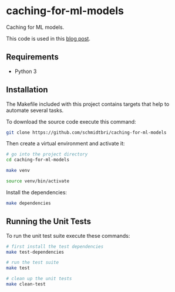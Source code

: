 # caching-for-ml-models

Caching for ML models.

This code is used in this [blog post]().

## Requirements

- Python 3

## Installation 

The Makefile included with this project contains targets that help to automate several tasks.

To download the source code execute this command:

```bash
git clone https://github.com/schmidtbri/caching-for-ml-models
```

Then create a virtual environment and activate it:

```bash
# go into the project directory
cd caching-for-ml-models

make venv

source venv/bin/activate
```

Install the dependencies:

```bash
make dependencies
```

## Running the Unit Tests

To run the unit test suite execute these commands:

```bash
# first install the test dependencies
make test-dependencies

# run the test suite
make test

# clean up the unit tests
make clean-test
```
